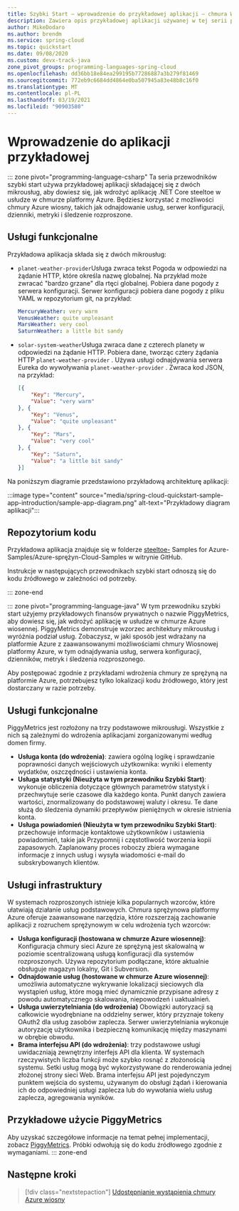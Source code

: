 ```yaml
---
title: Szybki Start — wprowadzenie do przykładowej aplikacji — chmura Wiosenna platformy Azure
description: Zawiera opis przykładowej aplikacji używanej w tej serii przewodników szybki start dotyczących wdrażania w chmurze Azure wiosennej.
author: MikeDodaro
ms.author: brendm
ms.service: spring-cloud
ms.topic: quickstart
ms.date: 09/08/2020
ms.custom: devx-track-java
zone_pivot_groups: programming-languages-spring-cloud
ms.openlocfilehash: dd36bb18e84ea299195b77286887a3b279f81469
ms.sourcegitcommit: 772eb9c6684dd4864e0ba507945a83e48b8c16f0
ms.translationtype: MT
ms.contentlocale: pl-PL
ms.lasthandoff: 03/19/2021
ms.locfileid: "90903580"
---
```

# <a name="introduction-to-the-sample-app"></a>Wprowadzenie do aplikacji przykładowej

::: zone pivot="programming-language-csharp"
Ta seria przewodników szybki start używa przykładowej aplikacji składającej się z dwóch mikrousług, aby dowiesz się, jak wdrożyć aplikację .NET Core steeltoe w usłudze w chmurze platformy Azure. Będziesz korzystać z możliwości chmury Azure wiosny, takich jak odnajdowanie usług, serwer konfiguracji, dzienniki, metryki i śledzenie rozproszone.

## <a name="functional-services"></a>Usługi funkcjonalne

Przykładowa aplikacja składa się z dwóch mikrousług:

* `planet-weather-provider`Usługa zwraca tekst Pogoda w odpowiedzi na żądanie HTTP, które określa nazwę globalnej. Na przykład może zwracać "bardzo grzane" dla rtęci globalnej. Pobiera dane pogody z serwera konfiguracji. Serwer konfiguracji pobiera dane pogody z pliku YAML w repozytorium git, na przykład:

  ```yaml
  MercuryWeather: very warm
  VenusWeather: quite unpleasant
  MarsWeather: very cool
  SaturnWeather: a little bit sandy
  ```

* `solar-system-weather`Usługa zwraca dane z czterech planety w odpowiedzi na żądanie HTTP. Pobiera dane, tworząc cztery żądania HTTP `planet-weather-provider` . Używa usługi odnajdywania serwera Eureka do wywoływania `planet-weather-provider` . Zwraca kod JSON, na przykład:

  ```json
  [{
      "Key": "Mercury",
      "Value": "very warm"
  }, {
      "Key": "Venus",
      "Value": "quite unpleasant"
  }, {
      "Key": "Mars",
      "Value": "very cool"
  }, {
      "Key": "Saturn",
      "Value": "a little bit sandy"
  }]
  ```

Na poniższym diagramie przedstawiono przykładową architekturę aplikacji:

:::image type="content" source="media/spring-cloud-quickstart-sample-app-introduction/sample-app-diagram.png" alt-text="Przykładowy diagram aplikacji":::

## <a name="code-repository"></a>Repozytorium kodu

Przykładowa aplikacja znajduje się w folderze [steeltoe-](https://github.com/Azure-Samples/Azure-Spring-Cloud-Samples/tree/master/steeltoe-sample) Samples for Azure-Samples/Azure-sprężyn-Cloud-Samples w witrynie GitHub.

Instrukcje w następujących przewodnikach szybki start odnoszą się do kodu źródłowego w zależności od potrzeby.

::: zone-end

::: zone pivot="programming-language-java"
W tym przewodniku szybki start użyjemy przykładowych finansów prywatnych o nazwie PiggyMetrics, aby dowiesz się, jak wdrożyć aplikację w usłudze w chmurze Azure wiosennej. PiggyMetrics demonstruje wzorzec architektury mikrousług i wyróżnia podział usług. Zobaczysz, w jaki sposób jest wdrażany na platformie Azure z zaawansowanymi możliwościami chmury Wiosnowej platformy Azure, w tym odnajdywania usług, serwera konfiguracji, dzienników, metryk i śledzenia rozproszonego.

Aby postępować zgodnie z przykładami wdrożenia chmury ze sprężyną na platformie Azure, potrzebujesz tylko lokalizacji kodu źródłowego, który jest dostarczany w razie potrzeby.

## <a name="functional-services"></a>Usługi funkcjonalne

PiggyMetrics jest rozłożony na trzy podstawowe mikrousługi. Wszystkie z nich są zależnymi do wdrożenia aplikacjami zorganizowanymi według domen firmy.

* **Usługa konta (do wdrożenia)**: zawiera ogólną logikę i sprawdzanie poprawności danych wejściowych użytkownika: wyniki i elementy wydatków, oszczędności i ustawienia konta.
* **Usługa statystyki (Nieużyta w tym przewodniku Szybki Start)**: wykonuje obliczenia dotyczące głównych parametrów statystyk i przechwytuje serie czasowe dla każdego konta. Punkt danych zawiera wartości, znormalizowany do podstawowej waluty i okresu. Te dane służą do śledzenia dynamiki przepływów pieniężnych w okresie istnienia konta.
* **Usługa powiadomień (Nieużyta w tym przewodniku Szybki Start)**: przechowuje informacje kontaktowe użytkowników i ustawienia powiadomień, takie jak Przypomnij i częstotliwość tworzenia kopii zapasowych. Zaplanowany proces roboczy zbiera wymagane informacje z innych usług i wysyła wiadomości e-mail do subskrybowanych klientów.

## <a name="infrastructure-services"></a>Usługi infrastruktury

W systemach rozproszonych istnieje kilka popularnych wzorców, które ułatwiają działanie usług podstawowych. Chmura sprężynowa platformy Azure oferuje zaawansowane narzędzia, które rozszerzają zachowanie aplikacji z rozruchem sprężynowym w celu wdrożenia tych wzorców: 

* **Usługa konfiguracji (hostowana w chmurze Azure wiosennej)**: Konfiguracja chmury sieci Azure ze sprężyną jest skalowalną w poziomie scentralizowaną usługą konfiguracji dla systemów rozproszonych. Używa repozytorium podłączane, które aktualnie obsługuje magazyn lokalny, Git i Subversion.
* **Odnajdowanie usług (hostowane w chmurze Azure wiosennej)**: umożliwia automatyczne wykrywanie lokalizacji sieciowych dla wystąpień usług, które mogą mieć dynamicznie przypisane adresy z powodu automatycznego skalowania, niepowodzeń i uaktualnień.
* **Usługa uwierzytelniania (do wdrożenia)** Obowiązki autoryzacji są całkowicie wyodrębniane na oddzielny serwer, który przyznaje tokeny OAuth2 dla usług zasobów zaplecza. Serwer uwierzytelniania wykonuje autoryzację użytkownika i bezpieczną komunikację między maszynami w obrębie obwodu.
* **Brama interfejsu API (do wdrożenia)**: trzy podstawowe usługi uwidaczniają zewnętrzny interfejs API dla klienta. W systemach rzeczywistych liczba funkcji może szybko rosnąć z złożonością systemu. Setki usług mogą być wykorzystywane do renderowania jednej złożonej strony sieci Web. Brama interfejsu API jest pojedynczym punktem wejścia do systemu, używanym do obsługi żądań i kierowania ich do odpowiedniej usługi zaplecza lub do wywołania wielu usług zaplecza, agregowania wyników. 

## <a name="sample-usage-of-piggymetrics"></a>Przykładowe użycie PiggyMetrics

Aby uzyskać szczegółowe informacje na temat pełnej implementacji, zobacz [PiggyMetrics](https://github.com/Azure-Samples/piggymetrics). Próbki odwołują się do kodu źródłowego zgodnie z wymaganiami.
::: zone-end

## <a name="next-steps"></a>Następne kroki

> [!div class="nextstepaction"]
> [Udostępnianie wystąpienia chmury Azure wiosny](spring-cloud-quickstart-provision-service-instance.md)
